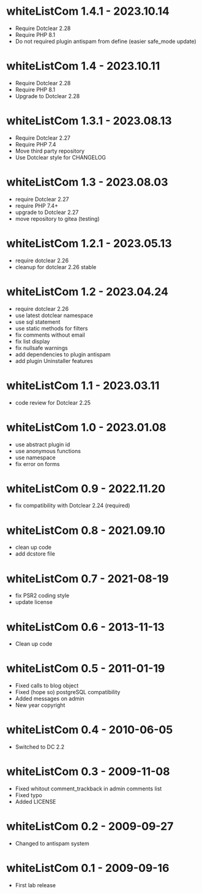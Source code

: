 whiteListCom 1.4.1 - 2023.10.14
===========================================================
* Require Dotclear 2.28
* Require PHP 8.1
* Do not required plugin antispam from define (easier safe_mode update)

whiteListCom 1.4 - 2023.10.11
===========================================================
* Require Dotclear 2.28
* Require PHP 8.1
* Upgrade to Dotclear 2.28

whiteListCom 1.3.1 - 2023.08.13
===========================================================
* Require Dotclear 2.27
* Require PHP 7.4
* Move third party repository
* Use Dotclear style for CHANGELOG

whiteListCom 1.3 - 2023.08.03
===========================================================
* require Dotclear 2.27
* require PHP 7.4+
* upgrade to Dotclear 2.27
* move repository to gitea (testing)

whiteListCom 1.2.1 - 2023.05.13
===========================================================
* require dotclear 2.26
* cleanup for dotclear 2.26 stable

whiteListCom 1.2 - 2023.04.24
===========================================================
* require dotclear 2.26
* use latest dotclear namespace
* use sql statement
* use static methods for filters
* fix comments without email
* fix list display
* fix nullsafe warnings
* add dependencies to plugin antispam
* add plugin Uninstaller features

whiteListCom 1.1 - 2023.03.11
===========================================================
* code review for Dotclear 2.25

whiteListCom 1.0 - 2023.01.08
===========================================================
* use abstract plugin id
* use anonymous functions
* use namespace
* fix error on forms

whiteListCom 0.9 - 2022.11.20
===========================================================
* fix compatibility with Dotclear 2.24 (required)

whiteListCom 0.8 - 2021.09.10
===========================================================
* clean up code
* add dcstore file

whiteListCom 0.7 - 2021-08-19
===========================================================
* fix PSR2 coding style
* update license

whiteListCom 0.6 - 2013-11-13
===========================================================
* Clean up code

whiteListCom 0.5 - 2011-01-19
===========================================================
* Fixed calls to blog object
* Fixed (hope so) postgreSQL compatibility
* Added messages on admin
* New year copyright

whiteListCom 0.4 - 2010-06-05
===========================================================
* Switched to DC 2.2

whiteListCom 0.3 - 2009-11-08
===========================================================
* Fixed whitout comment_trackback in admin comments list
* Fixed typo
* Added LICENSE

whiteListCom 0.2 - 2009-09-27
===========================================================
* Changed to antispam system

whiteListCom 0.1 - 2009-09-16
===========================================================
* First lab release